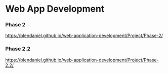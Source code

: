 # Web App Development

### Phase 2
https://blendaniel.github.io/web-application-development/Project/Phase-2/
### Phase 2.2
https://blendaniel.github.io/web-application-development/Project/Phase-2.2/
    
